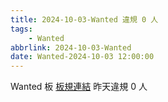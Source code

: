 ```yaml
---
title: 2024-10-03-Wanted 違規 0 人
tags:
    - Wanted
abbrlink: 2024-10-03-Wanted
date: Wanted-2024-10-03 12:00:00
---
```

Wanted 板 [板規連結](https://www.ptt.cc/bbs/Wanted/M.1608829773.A.D3B.html)
昨天違規 0 人
